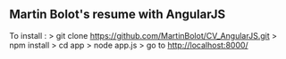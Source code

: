 ## Martin Bolot's resume with AngularJS

To install :
    > git clone https://github.com/MartinBolot/CV_AngularJS.git
    > npm install
    > cd app
    > node app.js
    > go to [http://localhost:8000/](http://localhost:8000/)
